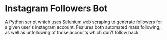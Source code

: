 # Instagram Followers Bot
A Python script which uses Selenium web scraping to generate followers for a given user's instagram account. Features both automated mass following, as well as unfollowing of those accounts which don't follow back.
